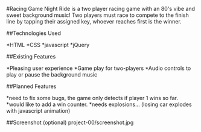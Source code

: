 #Racing Game
Night Ride is a two player racing game with an 80's vibe and sweet background music! Two players must race to compete to the finish line by tapping their assigned key, whoever reaches first is the winner.

##Technologies Used

*HTML
*CSS
*javascript
*jQuery

##Existing Features

*Pleasing user experience
*Game play for two-players
*Audio controls to play or pause the background music

##Planned Features

*need to fix some bugs, the game only detects if player 1 wins so far.
*would like to add a win counter.
*needs explosions... (losing car explodes with javascript animation)

##Screenshot (optional)
project-00/screenshot.jpg
